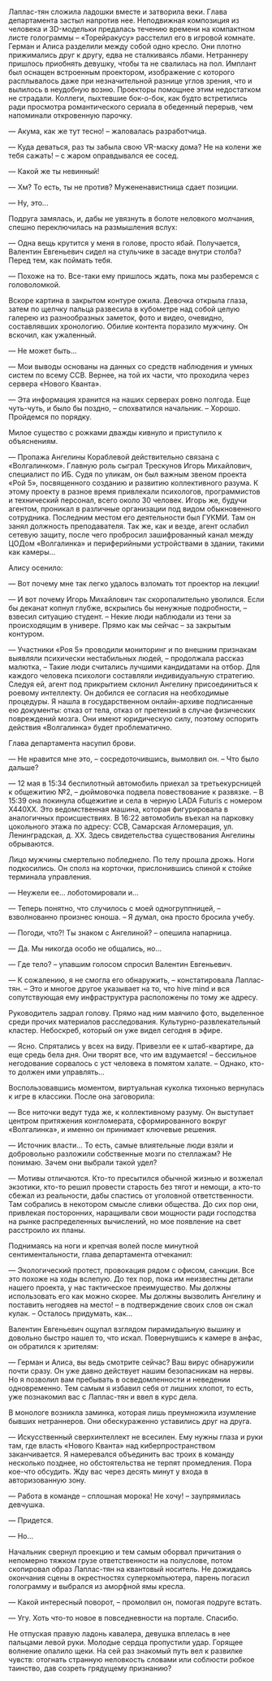 Лаплас-тян сложила ладошки вместе и затворила веки. Глава департамента застыл напротив нее. Неподвижная композиция из человека и 3D-модельки предалась течению времени на компактном листе голограммы – «Торейракусу» расстелил его в игровой комнате. Герман и Алиса разделили между собой одно кресло. Они плотно прижимались друг к другу, едва не сталкиваясь лбами. Нетраннеру пришлось приобнять девушку, чтобы та не свалилась на пол. Имплант был оснащен встроенным проектором, изображение с которого расплывалось даже при незначительной разнице углов зрения, что и вылилось в неудобную возню. Проекторы помощнее этим недостатком не страдали. Коллеги, пыхтевшие бок-о-бок, как будто встретились ради просмотра романтического сериала в обеденный перерыв, чем напоминали откровенную парочку.

— Акума, как же тут тесно! – жаловалась разработчица.

— Куда деваться, раз ты забыла свою VR-маску дома? Не на колени же тебя сажать! – с жаром оправдывался ее сосед.

— Какой же ты невинный!

— Хм? То есть, ты не против? Мужененавистница сдает позиции.

— Ну, это...

Подруга замялась, и, дабы не увязнуть в болоте неловкого молчания, спешно переключилась на размышления вслух:

— Одна вещь крутится у меня в голове, просто ябай. Получается, Валентин Евгеньевич сидел на стульчике в засаде внутри столба? Перед тем, как поймать тебя.

— Похоже на то. Все-таки ему пришлось ждать, пока мы разберемся с головоломкой.

Вскоре картина в закрытом контуре ожила. Девочка открыла глаза, затем по щелчку пальца развесила в кубометре над собой целую галерею из разнообразных заметок, фото и видео, очевидно, составлявших хронологию. Обилие контента поразило мужчину. Он вскочил, как ужаленный.

— Не может быть...

— Мои выводы основаны на данных со средств наблюдения и умных систем по всему ССВ. Вернее, на той их части, что проходила через сервера «Нового Кванта».

— Эта информация хранится на наших серверах ровно полгода. Еще чуть-чуть, и было бы поздно, – спохватился начальник. – Хорошо. Пройдемся по порядку.

Милое существо с рожками дважды кивнуло и приступило к объяснениям.

— Пропажа Ангелины Кораблевой действительно связана с «Волгалинком». Главную роль сыграл Трескунов Игорь Михайлович, специалист по ИБ. Судя по уликам, он был важным звеном проекта «Рой 5», посвященного созданию и развитию коллективного разума. К этому проекту в разное время привлекали психологов, программистов и технический персонал, всего около 30 человек. Игорь же, будучи агентом, проникал в различные организации под видом обыкновенного сотрудника. Последним местом его деятельности был ГУКМИ. Там он занял должность преподавателя. Так же, как и везде, агент ослабил сетевую защиту, после чего пробросил зашифрованный канал между ЦОДом «Волгалинка» и периферийными устройствами в здании, такими как камеры...

Алису осенило:

— Вот почему мне так легко удалось взломать тот проектор на лекции!

— И вот почему Игорь Михайлович так скоропалительно уволился. Если бы деканат копнул глубже, вскрылись бы ненужные подробности, – взвесил ситуацию студент. – Некие люди наблюдали из тени за происходящим в универе. Прямо как мы сейчас – за закрытым контуром.

— Участники «Роя 5» проводили мониторинг и по внешним признакам выявляли психически нестабильных людей, – продолжала рассказ малютка, – Такие люди считались лучшими кандидатами на отбор. Для каждого человека психологи составляли индивидуальную стратегию. Следуя ей, агент под прикрытием склонил Ангелину присоединиться к роевому интеллекту. Он добился ее согласия на необходимые процедуры. Я нашла в государственном онлайн-архиве подписанные ею документы: отказ от тела, отказ от претензий в случае физических повреждений мозга. Они имеют юридическую силу, поэтому оспорить действия «Волгалинка» будет проблематично.

Глава департамента насупил брови.

— Не нравится мне это, – сосредоточившись, вымолвил он. – Что было дальше?

— 12 мая в 15:34 беспилотный автомобиль приехал за третьекурсницей к общежитию №2, – дюймовочка подвела повествование к развязке. – В 15:39 она покинула общежитие и села в черную LADA Futuris с номером X440XX. Это ведомственная машина, которая фигурировала в аналогичных происшествиях. В 16:22 автомобиль въехал на парковку цокольного этажа по адресу: ССВ, Самарская Агломерация, ул. Ленинградская, д. ХХ. Здесь свидетельства существования Ангелины обрываются.

Лицо мужчины смертельно побледнело. По телу прошла дрожь. Ноги подкосились. Он сполз на корточки, прислонившись спиной к стойке терминала управления.

— Неужели ее... лоботомировали и...

— Теперь понятно, что случилось с моей одногруппницей, – взволнованно произнес юноша. – Я думал, она просто бросила учебу.

— Погоди, что?! Ты знаком с Ангелиной? – опешила напарница.

— Да. Мы никогда особо не общались, но...

— Где тело? – упавшим голосом спросил Валентин Евгеньевич.

— К сожалению, я не смогла его обнаружить, – констатировала Лаплас-тян. – Это и многое другое указывает на то, что hive mind и вся сопутствующая ему инфраструктура расположены по тому же адресу.

Руководитель задрал голову. Прямо над ним маячило фото, выделенное среди прочих материалов расследования. Культурно-развлекательный кластер. Небоскреб, который он уже видел сегодня в эфире.

— Ясно. Спрятались у всех на виду. Привезли ее к штаб-квартире, да еще средь бела дня. Они творят все, что им вздумается! – бессильное негодование сорвалось с уст человека в помятом халате. – Однако, кто-то должен ими управлять...

Воспользовавшись моментом, виртуальная куколка тихонько вернулась к игре в классики. После она заговорила:

— Все ниточки ведут туда же, к коллективному разуму. Он выступает центром притяжения конгломерата, сформированного вокруг «Волгалинка», и именно он принимает ключевые решения.

— Источник власти... То есть, самые влиятельные люди взяли и добровольно разложили собственные мозги по стеллажам? Не понимаю. Зачем они выбрали такой удел?

— Мотивы отличаются. Кто-то пресытился обычной жизнью и возжелал экзотики, кто-то решил провести старость без тягот и немощи, а кто-то сбежал из реальности, дабы спастись от уголовной ответственности. Там собрались в некотором смысле сливки общества. До сих пор они, привлекая посторонних, наращивали свои мощности ради господства на рынке распределенных вычислений, но мое появление на свет расстроило их планы.

Поднимаясь на ноги и крепчая волей после минутной сентиментальности, глава департамента отчеканил:

— Экологический протест, провокация рядом с офисом, санкции. Все это похоже на ходы вслепую. До тех пор, пока им неизвестны детали нашего проекта, у нас тактическое преимущество. Мы должны использовать его как можно скорее. Мы должны вызволить Ангелину и поставить негодяев на место! – в подтверждение своих слов он сжал кулак. – Осталось придумать, как...

Валентин Евгеньевич ощупал взглядом пирамидальную вышину и довольно быстро нашел то, что искал. Повернувшись к камере в анфас, он обратился к зрителям:

— Герман и Алиса, вы ведь смотрите сейчас? Ваш вирус обнаружили почти сразу. Он уже давно действует нашим безопасникам на нервы. Но я позволил вам пребывать в осведомленности и неведении одновременно. Тем самым я избавил себя от лишних хлопот,  то есть, уже познакомил вас с Лаплас-тян и ввел в курс дела.

В монологе возникла заминка, которая лишь преумножила изумление бывших нетраннеров. Они обескураженно уставились друг на друга.

— Искусственный сверхинтеллект не всесилен. Ему нужны глаза и руки там, где власть «Нового Кванта» над киберпространством заканчивается. Я намеревался объединить вас троих в команду несколько позднее, но обстоятельства не терпят промедления. Пора кое-что обсудить. Жду вас через десять минут у входа в авторизованную зону.

— Работа в команде – сплошная морока! Не хочу! – заупрямилась девчушка.

— Придется.

— Но... 

Начальник свернул проекцию и тем самым оборвал причитания о непомерно тяжком грузе ответственности на полуслове, потом скопировал образ Лаплас-тян на квантовый носитель. Не дожидаясь окончания сцены в окрестностях суперкомпьютера, парень погасил голограмму и выбрался из аморфной ямы кресла.

— Какой интересный поворот, – промолвил он, помогая подруге встать.

— Угу. Хоть что-то новое в повседневности на портале. Спасибо.

Не отпуская правую ладонь кавалера, девушка вплелась в нее пальцами левой руки. Молодые сердца пропустили удар. Горящее волнение опалило щеки. На сей раз знакомый путь вел к развилке чувств: отогнать странную неловкость словами или соблюсти робкое таинство, дав созреть грядущему признанию?
